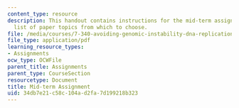 ```yaml
---
content_type: resource
description: This handout contains instructions for the mid-term assignment, and a
  list of paper topics from which to choose.
file: /media/courses/7-340-avoiding-genomic-instability-dna-replication-the-cell-cycle-and-cancer-fall-2006/34db7e21c58c104ad2fa7d199218b323_midterm.pdf
file_type: application/pdf
learning_resource_types:
- Assignments
ocw_type: OCWFile
parent_title: Assignments
parent_type: CourseSection
resourcetype: Document
title: Mid-term Assignment
uid: 34db7e21-c58c-104a-d2fa-7d199218b323
---
```

